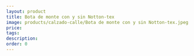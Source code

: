 ```yaml
---
layout: product
title: Bota de monte con y sin Notton-tex
image: products/calzado-calle/Bota de monte con y sin Notton-tex.jpeg
price: 
tags: 
description: 
order: 0
---
```

